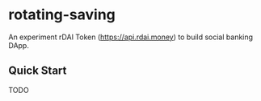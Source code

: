 # rotating-saving

An experiment rDAI Token (https://api.rdai.money) to build social banking DApp. 

## Quick Start
TODO